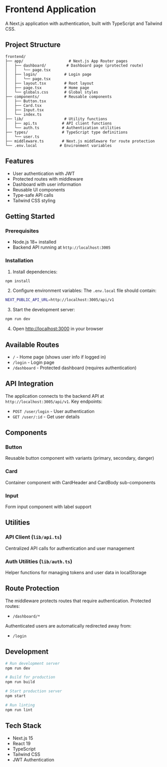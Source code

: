 # Frontend Application

A Next.js application with authentication, built with TypeScript and Tailwind CSS.

## Project Structure

```
frontend/
├── app/                    # Next.js App Router pages
│   ├── dashboard/         # Dashboard page (protected route)
│   │   └── page.tsx
│   ├── login/            # Login page
│   │   └── page.tsx
│   ├── layout.tsx        # Root layout
│   ├── page.tsx          # Home page
│   └── globals.css       # Global styles
├── components/           # Reusable components
│   ├── Button.tsx
│   ├── Card.tsx
│   ├── Input.tsx
│   └── index.ts
├── lib/                  # Utility functions
│   ├── api.ts           # API client functions
│   └── auth.ts          # Authentication utilities
├── types/               # TypeScript type definitions
│   └── user.ts
├── middleware.ts        # Next.js middleware for route protection
└── .env.local          # Environment variables
```

## Features

- User authentication with JWT
- Protected routes with middleware
- Dashboard with user information
- Reusable UI components
- Type-safe API calls
- Tailwind CSS styling

## Getting Started

### Prerequisites

- Node.js 18+ installed
- Backend API running at `http://localhost:3005`

### Installation

1. Install dependencies:
```bash
npm install
```

2. Configure environment variables:
The `.env.local` file should contain:
```bash
NEXT_PUBLIC_API_URL=http://localhost:3005/api/v1
```

3. Start the development server:
```bash
npm run dev
```

4. Open [http://localhost:3000](http://localhost:3000) in your browser

## Available Routes

- `/` - Home page (shows user info if logged in)
- `/login` - Login page
- `/dashboard` - Protected dashboard (requires authentication)

## API Integration

The application connects to the backend API at `http://localhost:3005/api/v1`. Key endpoints:

- `POST /user/login` - User authentication
- `GET /user/:id` - Get user details

## Components

### Button
Reusable button component with variants (primary, secondary, danger)

### Card
Container component with CardHeader and CardBody sub-components

### Input
Form input component with label support

## Utilities

### API Client (`lib/api.ts`)
Centralized API calls for authentication and user management

### Auth Utilities (`lib/auth.ts`)
Helper functions for managing tokens and user data in localStorage

## Route Protection

The middleware protects routes that require authentication. Protected routes:
- `/dashboard/*`

Authenticated users are automatically redirected away from:
- `/login`

## Development

```bash
# Run development server
npm run dev

# Build for production
npm run build

# Start production server
npm start

# Run linting
npm run lint
```

## Tech Stack

- Next.js 15
- React 19
- TypeScript
- Tailwind CSS
- JWT Authentication
